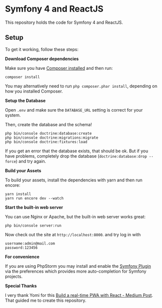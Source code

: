 Symfony 4 and ReactJS
=================================

This repository holds the code for Symfony 4 and ReactJS.

## Setup

To get it working, follow these steps:

**Download Composer dependencies**

Make sure you have [Composer installed](https://getcomposer.org/download/)
and then run:

```
composer install
```

You may alternatively need to run `php composer.phar install`, depending
on how you installed Composer.

**Setup the Database**

Open `.env` and make sure the `DATABASE_URL` setting is
correct for your system.

Then, create the database and the schema!

```
php bin/console doctrine:database:create
php bin/console doctrine:migrations:migrate
php bin/console doctrine:fixtures:load
```

If you get an error that the database exists, that should
be ok. But if you have problems, completely drop the
database (`doctrine:database:drop --force`) and try again.

**Build your Assets**

To build your assets, install the dependencies with yarn and then
run encore:

```
yarn install
yarn run encore dev --watch
```

**Start the built-in web server**

You can use Nginx or Apache, but the built-in web server works
great:

```
php bin/console server:run
```

Now check out the site at `http://localhost:8000`.
and try log in with 
```$xslt
username:admin@mail.com
password:123456
```

**For convenience**

If you are using PhpStorm you may install and enable
the [Symfony Plugin](https://plugins.jetbrains.com/idea/plugin/7219-symfony-plugin)
via the preferences which provides more auto-completion for Symfony projects.  

**Special Thanks**

I very thank  Yomi for this [Build a real-time PWA with React - Medium Post](https://medium.com/front-end-hacking/build-a-realtime-pwa-with-react-99e7b0fd3270).
That guided me to create this repository.

